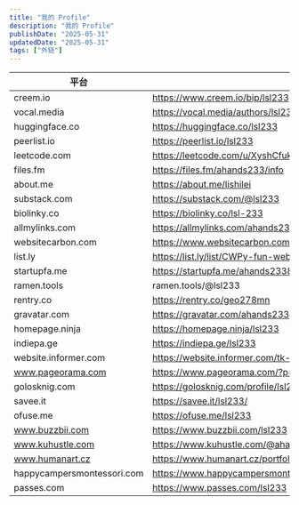 ```yaml
---
title: "我的 Profile"
description: "我的 Profile"
publishDate: "2025-05-31"
updatedDate: "2025-05-31"
tags: ["外链"]
---
```


| 平台                       | 地址                                                                  |
| -------------------------- | --------------------------------------------------------------------- |
| creem.io                   | https://www.creem.io/bip/lsl233                                       |
| vocal.media                | https://vocal.media/authors/lsl233                                    |
| huggingface.co             | https://huggingface.co/lsl233                                         |
| peerlist.io                | https://peerlist.io/lsl233                                            |
| leetcode.com               | https://leetcode.com/u/XyshCfukKB                                     |
| files.fm                   | https://files.fm/ahands233/info                                       |
| about.me                   | https://about.me/lishilei                                             |
| substack.com               | https://substack.com/@lsl233                                          |
| biolinky.co                | https://biolinky.co/lsl-233                                           |
| allmylinks.com             | https://allmylinks.com/ahands233                                      |
| websitecarbon.com          | https://www.websitecarbon.com/website/tk-emojis-com/                  |
| list.ly                    | https://list.ly/list/CWPy-fun-website                                 |
| startupfa.me               | https://startupfa.me/ahands233837                                     |
| ramen.tools                | ramen.tools/@lsl233                                                   |
| rentry.co                  | https://rentry.co/geo278mn                                            |
| gravatar.com               | https://gravatar.com/ahands233                                        |
| homepage.ninja             | https://homepage.ninja/lsl233                                         |
| indiepa.ge                 | https://indiepa.ge/lsl233                                             |
| website.informer.com       | https://website.informer.com/tk-emojis.com                            |
| www.pageorama.com          | https://www.pageorama.com/?p=tkemojis                                 |
| golosknig.com              | https://golosknig.com/profile/lsl233/                                 |
| savee.it                   | https://savee.it/lsl233/                                              |
| ofuse.me                   | https://ofuse.me/lsl233                                               |
| www.buzzbii.com            | https://www.buzzbii.com/lsl233                                        |
| www.kuhustle.com           | https://www.kuhustle.com/@ahands233                                   |
| www.humanart.cz            | https://www.humanart.cz/portfolio/lsl233/                             |
| happycampersmontessori.com | https://www.happycampersmontessori.com/profile/ahands23334893/profile |
| passes.com                 | https://www.passes.com/lsl233                                         |